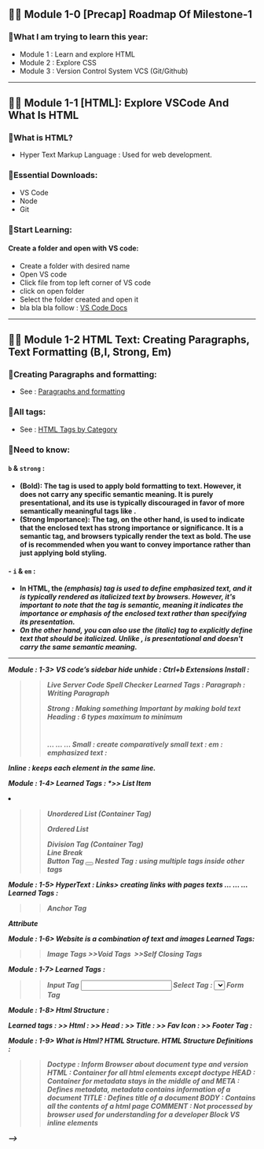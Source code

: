 ## 👨‍🏫 Module 1-0 [Precap] Roadmap Of Milestone-1

### 🧨What I am trying to learn this year:
- Module 1 : Learn and explore HTML
- Module 2 : Explore CSS
- Module 3 : Version Control System VCS (Git/Github)

---
## 👨‍🏫 Module 1-1 [HTML]: Explore VSCode And What Is HTML

### 🧨What is HTML?
- Hyper Text Markup Language : Used for web development.

### 🧨Essential Downloads:
- VS Code
- Node
- Git

### 🧨Start Learning:

#### Create a folder and open with VS code:
- Create a folder with desired name
- Open VS code
- Click file from top left corner of VS code
- click on open folder
- Select the folder created and open it
- bla bla bla follow : <a href="https://code.visualstudio.com/docs"> VS Code Docs </a>

---

## 👨‍🏫 Module 1-2 HTML Text: Creating Paragraphs, Text Formatting (B,I, Strong, Em)

### 🧨Creating Paragraphs and formatting:
- See : <a href="https://www.w3schools.com/html/html_paragraphs.asp"> Paragraphs and formatting </a>

### 🧨All tags:
- See : <a href="https://www.w3schools.com/tags/ref_byfunc.asp"> HTML Tags by Category </a>

### 🧨Need to know:

#### `b` & `strong` : 
- <b> (Bold): The <b> tag is used to apply bold formatting to text. However, it does not carry any specific semantic meaning. It is purely presentational, and its use is typically discouraged in favor of more semantically meaningful tags like <strong>. 
- <strong> (Strong Importance): The <strong> tag, on the other hand, is used to indicate that the enclosed text has strong importance or significance. It is a semantic tag, and browsers typically render the text as bold. The use of <strong> is recommended when you want to convey importance rather than just applying bold styling.

#### - `i` & `em` : 
- In HTML, the <em> (emphasis) tag is used to define emphasized text, and it is typically rendered as italicized text by browsers. However, it's important to note that the <em> tag is semantic, meaning it indicates the importance or emphasis of the enclosed text rather than specifying its presentation. 
- On the other hand, you can also use the <i> (italic) tag to explicitly define text that should be italicized. Unlike <em>, <i> is presentational and doesn't carry the same semantic meaning.

---

Module : 1-3>
VS code’s sidebar hide unhide : Ctrl+b
Extensions Install : 
>>Live Server
>>Code Spell Checker
Learned Tags : 
>> Paragraph : Writing Paragraph <p></p>
>> Strong : Making something Important by making bold text <strong></strong>
>> Heading : 6 types maximum to minimum <h1></h1> <h2></h2> <h3></h3>... … …
>> Small : create comparatively small text : <small></small>
>> em : emphasized text : <em></em>
>> 
Inline : keeps each element in the same line.

Module : 1-4>
Learned Tags : 
*>> List Item <li></li>
>> Unordered List (Container Tag) <ul> </ul>
>> Ordered List <ol></ol>
>> Division Tag (Container Tag) <div></div>
>> Line Break <br>
>> Button Tag <button></button>
Nested Tag : using multiple tags inside other tags

Module : 1-5>
HyperText : Links> creating links with pages texts … … …
Learned Tags : 
>> Anchor Tag <a href=”#”></a>
>> 
Attribute

Module : 1-6>
Website is a combination of text and images
Learned Tags:
>> Image Tags
	>>Void Tags <img></img>
	>>Self Closing Tags <img/>
>>
Module : 1-7>
Learned Tags : 
>> Input Tag <input>
>> Select Tag : 
	<select>
		<option value =””></option>
		<option value =””></option>
	</select>
>> Form Tag <form></form>
>> 

Module : 1-8>
Html Structure : 
<!DOCTYPE html>
<html lang="en">
<head>
    <meta charset="UTF-8">
    <meta name="viewport" content="width=device-width, initial-scale=1.0">
    <title>Document</title>
</head>
<body>
   
</body>
</html>
Learned tags :
>> Html : <html></html>
>> Head : <head></head>
>> Title : <title></title>
>> Fav Icon :  <link rel="shortcut icon" href="favicon.ico" type="image/x-icon">
>> Footer Tag : <footer> </footer>

Module : 1-9>
What is Html?
HTML Structure.
HTML Structure Definitions : 
>>Doctype : Inform Browser about document type and version
>>HTML : Container for all html elements except doctype
>>HEAD : Container for metadata stays in the middle of <html> and <body>
>>META : Defines metadata, metadata contains information of a document
>>TITLE : Defines title of a document
>>BODY : Contains all the contents of a html page
>>COMMENT : Not processed by browser used for understanding for a developer
Block VS inline elements  

-->
